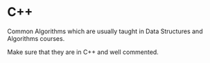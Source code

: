 # C++

Common Algorithms which are usually taught in Data Structures and Algorithms courses.

Make sure that they are in C++ and well commented.
